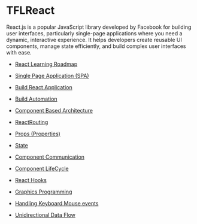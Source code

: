 # TFLReact

React.js is a popular JavaScript library developed by Facebook for building user interfaces, particularly single-page applications where you need a dynamic, interactive experience. It helps developers create reusable UI components, manage state efficiently, and build complex user interfaces with ease.

- <a href="https://github.com/RaviTambade/TFLReact/blob/main/notes/Learn.md">React Learning Roadmap</a>
- <a href="https://github.com/RaviTambade/TFLReact/blob/main/notes/SPA.md">Single Page Application (SPA)</a>
- <a href="https://github.com/RaviTambade/TFLReact/blob/main/notes/ReactBuildApp.md">Build React Application</a>
- <a href="https://github.com/RaviTambade/TFLReact/blob/main/notes/BuildAutomation.md">Build Automation</a>
- <a href="https://github.com/RaviTambade/TFLReact/blob/main/notes/ComponentbasedArchitecture.md">Component Based Architecture</a>
- <a href="https://github.com/RaviTambade/TFLReact/blob/main/notes/ReactRouting.md">ReactRouting</a>
- <a href="https://github.com/RaviTambade/TFLReact/blob/main/notes/Props.md">Props (Properties)</a>
- <a href="https://github.com/RaviTambade/TFLReact/blob/main/notes/State.md">State</a>
- <a href="https://github.com/RaviTambade/TFLReact/blob/main/notes/communication.md">Component Communication</a>
- <a href="https://github.com/RaviTambade/TFLReact/blob/main/notes/Reactlifecycle.md">Component LifeCycle</a>
- <a href="https://github.com/RaviTambade/TFLReact/blob/main/notes/hooks.md">React Hooks</a>
- <a href="https://github.com/RaviTambade/TFLReact/blob/main/notes/graphics.md">Graphics Programming</a>

- <a href="https://github.com/RaviTambade/TFLReact/blob/main/notes/keyboardmouseevents.md">Handling Keyboard Mouse events</a>
- <a href="https://github.com/RaviTambade/TFLReact/blob/main/notes/unididataflow.md">Unidirectional Data Flow</a>
 
